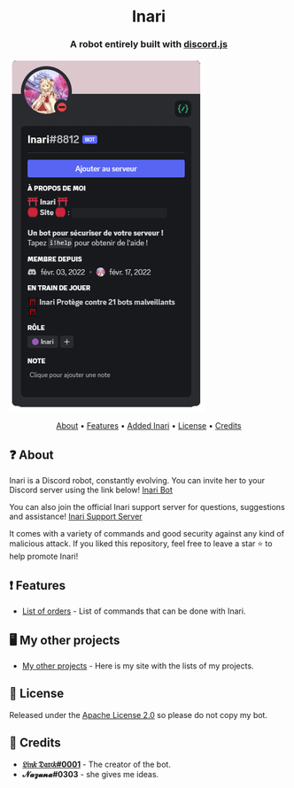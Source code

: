 <h1 align="center">
  <br>
  Inari
  <br>
</h1>

<h3 align=center>A robot entirely built with <a href=https://github.com/discordjs/discord.js>discord.js</a></h3>

<a href="https://inari.neko-world.ovh/"><img src="https://raw.githubusercontent.com/Link0Darck/Inari/main/Img/Inari.PNG"></a>

<p align="center">
  <a href="#about">About</a>
  •
  <a href="#Features">Features</a>
  •
  <a href="https://inari.neko-world.ovh/invite">Added Inari</a>
  •
  <a href="#license">License</a>
  •
  <a href="#credits">Credits</a>
</p>

## ❓ About

Inari is a Discord robot, constantly evolving. You can invite her to your Discord server using the link below!
[Inari Bot](https://inari.neko-world.ovh/invite)

You can also join the official Inari support server for questions, suggestions and assistance!
[Inari Support Server](https://inari.neko-world.ovh/support)

It comes with a variety of commands and good security against any kind of malicious attack.
If you liked this repository, feel free to leave a star ⭐ to help promote Inari!

## ❗ Features

 * [List of orders](https://inari.neko-world.ovh/docs) - List of commands that can be done with Inari.

## 🖥️ My other projects

 * [My other projects](https://linkdarck.neko-world.ovh/Projets/) - Here is my site with the lists of my projects.

## 📖 License

Released under the [Apache License 2.0](https://github.com/Link0Darck/Inari/blob/main/LICENSE) so please do not copy my bot.

## 📜 Credits

* **[𝔏𝔦𝔫𝑘 𝔇𝔞𝔯𝔠𝑘#0001](https://github.com/Link0Darck/)** - The creator of the bot.
* **𝓝𝓪𝔃𝓾𝓷𝓪#0303** - she gives me ideas.
